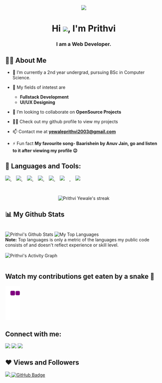 <div id="header" align="center">
  <img src="https://media.giphy.com/media/M9gbBd9nbDrOTu1Mqx/giphy.gif" width="200"/>
</div>

<h1 align="center">Hi <img src="https://raw.githubusercontent.com/MartinHeinz/MartinHeinz/master/wave.gif" width="30px">, I'm Prithvi</h1>
<h3 align="center">I am a Web Developer.</h3>


## 🙋‍♂️ About Me

- 🔭 I’m currently a 2nd year undergrad, pursuing BSc in Computer Science.

- 🌱 My fields of intetest are 
  - **Fullstack Development**
  - **UI/UX Designing**

- 👯 I’m looking to collaborate on **OpenSource Projects**

- 👨‍💻 Check out my github profile to view my projects

- 📫 Contact me at **yewaleprithvi2003@gmail.com**

- ⚡ Fun fact **My favourite song- Baarishein by Anuv Jain, go and listen to it after viewing my profile 😉**

## 🚀 Languages and Tools:

<p align="left" style="padding-right: 15px;" > 
    <a style="padding-right: 15px;" href="https://reactjs.org/" target="_blank"> <img src="https://img.icons8.com/color/48/000000/react-native.png"/> </a>
    <a style="padding-right: 15px;" href="https://developer.mozilla.org/en-US/docs/Web/JavaScript" target="_blank"> <img src="https://img.icons8.com/color/48/000000/javascript.png"/> </a> 
    <a style="padding-right: 15px;" href="https://www.w3.org/html/" target="_blank"> <img src="https://img.icons8.com/color/48/000000/html-5.png"/> </a> 
    <a style="padding-right: 15px;" href="https://www.w3schools.com/css/" target="_blank"> <img src="https://img.icons8.com/color/48/000000/css3.png"/> </a> 
    <a style="padding-right: 15px;" href="https://www.python.org" target="_blank"> <img src="https://img.icons8.com/color/48/000000/python.png"/> </a> 
   <a style="padding-right: 15px;" href="https://nodejs.org" target="_blank"> <img  style="padding-right: 15px; max-width:48px; height: 48px;" src="https://nodejs.org/static/images/logo.svg"/> </a> 
   <a style="padding-right: 15px;" href="https://nextjs.org/" target="_blank"> <img style="max-width:58px; height: 58px;" src="https://uxwing.com/wp-content/themes/uxwing/download/10-brands-and-social-media/nextjs.png"/> </a> 
   
    
</p>

<!-- [![React Badge](https://img.shields.io/badge/-React-61DBFB?style=for-the-badge&labelColor=black&logo=react&logoColor=61DBFB)](#)  [![Javascript Badge](https://img.shields.io/badge/-Javascript-F0DB4F?style=for-the-badge&labelColor=black&logo=javascript&logoColor=F0DB4F)](#) [![Typescript Badge](https://img.shields.io/badge/-Typescript-007acc?style=for-the-badge&labelColor=black&logo=typescript&logoColor=007acc)](#) [![Nodejs Badge](https://img.shields.io/badge/-Nodejs-3C873A?style=for-the-badge&labelColor=black&logo=node.js&logoColor=3C873A)](#) [![GraphQL Badge](https://img.shields.io/badge/-GraphQl-e535ab?style=for-the-badge&labelColor=black&logo=node.js&logoColor=e535ab)](#) -->
<br/>

<p align="center">
        <img title="🔥 Get streak stats for your profile at git.io/streak-stats" alt="Prithvi Yewale's streak" src="https://github-readme-streak-stats.herokuapp.com/?user=cosmicwanderer7&theme=black-ice&hide_border=true&stroke=0000&background=060A0CD0"/>
</p>

## 📊 My Github Stats

  <br/>
    <img alt="Prithvi's Github Stats" src="https://github-readme-stats.vercel.app/api?username=cosmicwanderer7&show_icons=true&count_private=true&theme=react&hide_border=true&bg_color=0D1117" />
  <img alt="My Top Languages" src="https://github-readme-stats.vercel.app/api/top-langs/?username=cosmicwanderer7&langs_count=8&count_private=true&layout=compact&theme=react&hide_border=true&bg_color=0D1117" />
  <br/>
  <b>Note:</b> Top languages is only a metric of the languages my public code consists of and doesn't reflect experience or skill level.


<br/>
<br/>

<img alt="Prithvi's Activity Graph" src="https://activity-graph.herokuapp.com/graph?username=cosmicwanderer7&bg_color=0D1117&color=5BCDEC&line=5BCDEC&point=FFFFFF&hide_border=true" />

<br/>
<br/>

## Watch my contributions get eaten by a snake 🐍

![snake gif](https://github.com/cosmicwanderer7/cosmicwanderer7/blob/output/github-contribution-grid-snake.gif)

## Connect with me:
<p align="left">

<a href = "https://dev.to/cosmicwanderer7"><img src="https://res.cloudinary.com/practicaldev/image/fetch/s--R9qwOwpC--/c_limit%2Cf_auto%2Cfl_progressive%2Cq_auto%2Cw_880/https://thepracticaldev.s3.amazonaws.com/i/78hs31fax49uwy6kbxyw.png" width=41/></a>
<a href = "https://www.instagram.com/prithvi_yewale/"><img src="https://img.icons8.com/fluent/48/000000/instagram-new.png"/></a>
<a href = "https://twitter.com/PrithviYewale"><img src="https://img.icons8.com/fluent/48/000000/twitter.png"/></a>

</p>

## ❤ Views and Followers
<a href="https://github.com/cosmicwanderer7/github-profile-views-counter">
    <img src="https://komarev.com/ghpvc/?username=cosmicwanderer7">
</a>
<a href="https://github.com/cosmicwanderer7?tab=followers"><img src="https://img.shields.io/github/followers/cosmicwanderer7?label=Followers&style=social" alt="GitHub Badge"></a>
